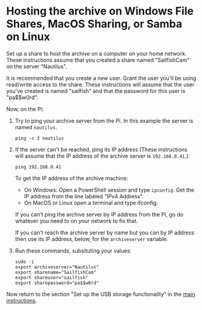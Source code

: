 # Hosting the archive on Windows File Shares, MacOS Sharing, or Samba on Linux
Set up a share to host the archive on a computer on your home network. These instructions assume that you created a share named "SailfishCam" on the server "Nautilus".

It is recommended that you create a new user. Grant the user you'll be using read/write access to the share. These instructions will assume that the user you've created is named "sailfish" and that the password for this user is "pa$$w0rd".

Now, on the Pi:
1. Try to ping your archive server from the Pi. In this example the server is named `nautilus`.
    ```
    ping -c 3 nautilus
    ```
1. If the server can't be reached, ping its IP address (These instructions will assume that the IP address of the archive server is `192.168.0.41`.):
    ```
    ping 192.168.0.41
    ```
    To get the IP address of the archive machine:
    * On Windows: Open a PowerShell session and type `ipconfig`. Get the IP address from the line labeled "IPv4 Address". 
    * On MacOS or Linux open a terminal and type ifconfig.

    If you can't ping the archive server by IP address from the Pi, go do whatever you need to on your network to fix that.
    
    If you can't reach the archive server by name but you can by IP address then use its IP address, below, for the `archiveserver` variable.

1. Run these commands, subsituting your values:
    ```
    sudo -i
    export archiveserver="Nautilus"
    export sharename="SailfishCam"
    export shareuser="sailfish"
    export sharepassword="pa$$w0rd"
    ```

Now return to the section "Set up the USB storage functionality" in the [main instructions](/README.md).